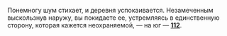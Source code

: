Понемногу шум стихает, и деревня успокаивается. Незамеченным выскользнув наружу, вы покидаете ее, устремляясь в единственную сторону, которая кажется неохраняемой, — на юг — [**112**](#n_112).

